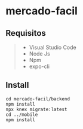 # mercado-facil

## Requisitos
> - Visual Studio Code <br>
> - Node Js <br>
> - Npm <br>
> - expo-cli <br>

## Install
```git clone https://github.com/ArthurAMP/mercado-facil.git
cd mercado-facil/backend
npm install
npx knex migrate:latest
cd ../mobile
npm install
```


